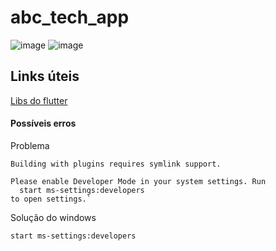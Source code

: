 # abc_tech_app

![image](https://github.com/FranciscoWallison/abc_tech_app_11aojo/assets/19413241/250b79ab-d1db-41dd-9370-d2c5d42e64f4)
![image](https://github.com/FranciscoWallison/abc_tech_app_11aojo/assets/19413241/274637ae-8f10-4f51-aa68-4bdd90631c54)

## Links úteis

[Libs do flutter](https://pub.dev/)

#### Possíveis erros
Problema
````
Building with plugins requires symlink support.

Please enable Developer Mode in your system settings. Run
  start ms-settings:developers
to open settings.`
````
Solução do windows
````
start ms-settings:developers
````
